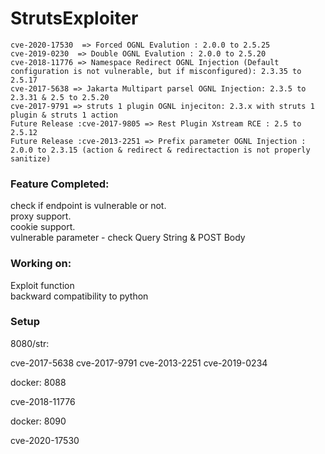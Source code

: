 # StrutsExploiter
	
	cve-2020-17530	=> Forced OGNL Evalution : 2.0.0 to 2.5.25
	cve-2019-0230  => Double OGNL Evalution : 2.0.0 to 2.5.20
	cve-2018-11776 => Namespace Redirect OGNL Injection (Default configuration is not vulnerable, but if misconfigured): 2.3.35 to 2.5.17 
	cve-2017-5638 => Jakarta Multipart parsel OGNL Injection: 2.3.5 to 2.3.31 & 2.5 to 2.5.20
	cve-2017-9791 => struts 1 plugin OGNL injeciton: 2.3.x with struts 1 plugin & struts 1 action
	Future Release :cve-2017-9805 => Rest Plugin Xstream RCE : 2.5 to 2.5.12
	Future Release :cve-2013-2251 => Prefix parameter OGNL Injection : 2.0.0 to 2.3.15 (action & redirect & redirectaction is not properly sanitize)



<h3>Feature Completed:</h3>  

check if endpoint is vulnerable or not.  
proxy support.  
cookie support.  
vulnerable parameter - check Query String & POST Body

<h3>Working on:</h3>

Exploit function  
backward compatibility to python
 

<h3>Setup</h3>

8080/str:

cve-2017-5638
cve-2017-9791
cve-2013-2251
cve-2019-0234

docker: 8088

cve-2018-11776

docker: 8090

cve-2020-17530
